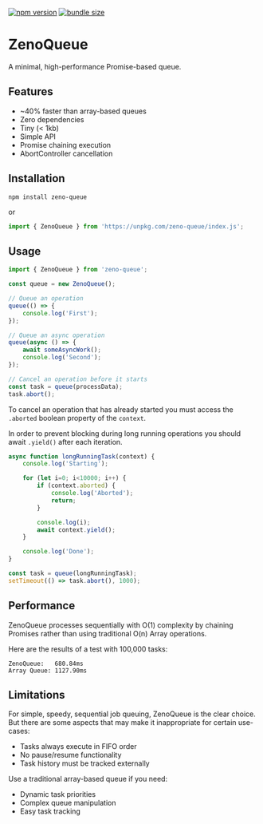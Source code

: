 [![npm version](https://img.shields.io/npm/v/zeno-queue.svg)](https://www.npmjs.com/package/zeno-queue)
[![bundle size](https://img.shields.io/bundlephobia/minzip/zeno-queue)](https://bundlephobia.com/package/zeno-queue)

# ZenoQueue

A minimal, high-performance Promise-based queue.

## Features

- ~40% faster than array-based queues
- Zero dependencies
- Tiny (< 1kb)
- Simple API
- Promise chaining execution
- AbortController cancellation

## Installation

```shell
npm install zeno-queue
```

or

```js
import { ZenoQueue } from 'https://unpkg.com/zeno-queue/index.js';
```

## Usage

```javascript
import { ZenoQueue } from 'zeno-queue';

const queue = new ZenoQueue();

// Queue an operation
queue(() => {
    console.log('First');
});

// Queue an async operation
queue(async () => {
    await someAsyncWork();
    console.log('Second');
});

// Cancel an operation before it starts
const task = queue(processData);
task.abort();
```

To cancel an operation that has already started you must access the `.aborted` boolean property of the `context`.

In order to prevent blocking during long running operations you should await `.yield()` after each iteration.

```js
async function longRunningTask(context) {
    console.log('Starting');

    for (let i=0; i<10000; i++) {
        if (context.aborted) {
            console.log('Aborted');
            return;
        }

        console.log(i);
        await context.yield();
    }

    console.log('Done');
}

const task = queue(longRunningTask);
setTimeout(() => task.abort(), 1000);
```

## Performance

ZenoQueue processes sequentially with O(1) complexity by chaining Promises rather than using traditional O(n) Array operations.

Here are the results of a test with 100,000 tasks:

```
ZenoQueue:   680.84ms
Array Queue: 1127.90ms
```

## Limitations

For simple, speedy, sequential job queuing, ZenoQueue is the clear choice. But there are some aspects that may make it inappropriate for certain use-cases:

- Tasks always execute in FIFO order
- No pause/resume functionality
- Task history must be tracked externally

Use a traditional array-based queue if you need:

- Dynamic task priorities
- Complex queue manipulation
- Easy task tracking